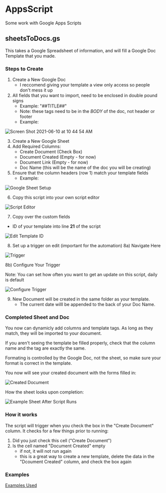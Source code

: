 # AppsScript
Some work with Google Apps Scripts

## sheetsToDocs.gs

This takes a Google Spreadsheet of information, and will fill a Google Doc Template that you made. 

### Steps to Create
1) Create a New Google Doc
    - I reccomend giving your template a view only access so people don't mess it up
3) All fields that you want to import, need to be enclosed in double pound signs
    -  Example: "##TITLE##"
    -  Note: these tags need to be in the _BODY_ of the doc, not header or footer
    -  Example:
  
![Screen Shot 2021-06-10 at 10 44 54 AM](https://user-images.githubusercontent.com/47643209/121547618-4a356980-c9da-11eb-8986-5f700900ba28.png)


3) Create a New Google Sheet
4) Add Required Columns:
    - Create Document (Check Box)
    - Document Created (Empty - for now)
    - Document Link (Empty - for now)
    - Doc Name (this will be the name of the doc you will be creating)
5) Ensure that the column headers (row 1) match your template fields
    - Example:
   
![Google Sheet Setup](https://user-images.githubusercontent.com/47643209/121547438-1fe3ac00-c9da-11eb-8eb0-02467b01e331.png)


6) Copy this script into your own script editor

![Script Editor](https://user-images.githubusercontent.com/47643209/121548834-58d05080-c9db-11eb-8eb6-912c4313e0d9.png)

7) Copy over the custom fields
  - ID of your template into line __21__ of the script 

![Edit Template ID](https://user-images.githubusercontent.com/47643209/121551770-ea40c200-c9dd-11eb-86b5-7ef81a0fb7c3.png)

8) Set up a trigger on edit (important for the automation)
    8a) Navigate Here
    
![Trigger](https://user-images.githubusercontent.com/47643209/121549196-a3ea6380-c9db-11eb-9b28-006ecb27121d.png)

   8b) Configure Your Trigger
   
   Note: You can set how often you want to get an update on this script, daily is default
    
![Configure Trigger](https://user-images.githubusercontent.com/47643209/121549271-b795ca00-c9db-11eb-891e-08024d2030c3.png)

9) New Document will be created in the same folder as your template. 
    - The current date willl be appended to the back of your Doc Name. 


### Completed Sheet and Doc

You now can dynamicly add columns and template tags. As long as they match, they will be imported to your document.

If you aren't seeing the template be filled properly, check that the column name and the tag are exactly the same.

Formating is controlled by the Google Doc, not the sheet, so make sure your format is correct in the template.


You now will see your created document with the forms filled in:

![Created Document](https://user-images.githubusercontent.com/47643209/121547261-f9be0c00-c9d9-11eb-9329-633d99040754.png)

How the sheet looks upon completion:

![Example Sheet After Script Runs](https://user-images.githubusercontent.com/47643209/121547068-d09d7b80-c9d9-11eb-9a29-bb03807aa1ff.png)


### How it works
The script will trigger when you check the box in the "Create Document" column. It checks for a few things prior to running:
1) Did you just check this cell ("Create Document")
2) Is the cell named "Document Created" empty
    - if not, it will not run again
    - this is a great way to create a new template, delete the data in the "Dcoument Created" column, and check the box again


### Examples
<a href=https://drive.google.com/drive/folders/132YAhUMUEk8uN-9LHwGFCta9ngoOSR-A?usp>Examples Used</a>
